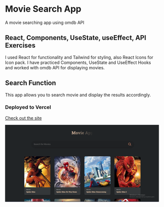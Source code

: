 # Movie Search App
A movie searching app using omdb API
## React, Components, UseState, useEffect, API Exercises
I used React for functionality and Tailwind for styling, also React Icons for Icon pack. I have practiced Components, UseState and UseEffect Hooks and worked with omdb API for displaying movies.
## Search Function 
This app allows you to search movie and display the results accordingly.
### Deployed to Vercel
[Check out the site](https://movie-search-amrrkg09f-arifcaliskan.vercel.app)
 
![Image](https://github.com/arifcaliskan/MovieSearchApp/blob/main/MovieSearchApp.png)
